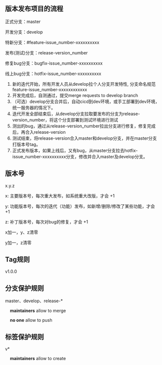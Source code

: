 ## 版本发布项目的流程

正式分支：master

开发分支：develop

特新分支：#feature-issue_number-xxxxxxxxxx

发布(测试)分支：release-version_number

修复bug分支：bugfix-issue_number-xxxxxxxxxx

线上bug分支：hotfix-issue_number-xxxxxxxxxx

1. 新的迭代开始，所有开发人员从develop拉个人分支开发特性, 分支命名规范 feature-issue_number-xxxxxxxxxxxx
2. 开发完成后，自测通过，提交merge requests to develop branch
3. （可选）develop分支合并后，自动cicd到dev环境，或手工部署到dev环境，统一服务器的情况下。
4. 迭代开发全部结束后，从develop分支拉取要发布的分支为release-version_number，将这个分支部署到测试环境进行测试
5. 测出的bug，通过从release-version_number拉出分支进行修复，修复完成后，再合入release-version
6. 测试结束，将release-version合入master和develop分支，并在master分支打版本号tag。
7. 正式发布版本，如果上线后，又有bug，从master分支拉去hotfix-issue_number-xxxxxxxxxx分支，修改并合入master及develop分支。

## 版本号

x.y.z

x: 主要版本号，每次重大发布，如系统重大改版，才会 +1

y: 功能版本号，每次的迭代（功能）发布，如新增/删除/修改了某些功能，才会 +1

z: 补丁版本号，每次对bug的修复，才会 +1

x加一，y、z清零

y加一，z清零

## Tag规则

v1.0.0

## 分支保护规则

master、develop、release-*    

    **maintainers** allow to merge

    **no one** allow to push

## 标签保护规则

v*

    **maintainers** allow to create
